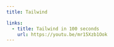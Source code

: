 ```yaml
---
title: Tailwind

links:
  - title: Tailwind in 100 seconds
    url: https://youtu.be/mr15Xzb1Ook
---
```

